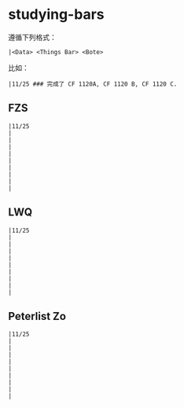 # studying-bars

遵循下列格式：
``` text
|<Data> <Things Bar> <Bote>
```

比如：
``` text
|11/25 ### 完成了 CF 1120A, CF 1120 B, CF 1120 C.
```

## FZS

``` text
|11/25 
|
|
|
|
|
|
|
|
|
```

## LWQ

``` text
|11/25 
|
|
|
|
|
|
|
|
|
```

## Peterlist Zo

``` text
|11/25 
|
|
|
|
|
|
|
|
|
```
